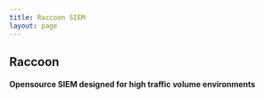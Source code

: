```yaml
---
title: Raccoon SIEM
layout: page
---
```


## Raccoon
#### Opensource SIEM designed for high traffic volume environments
